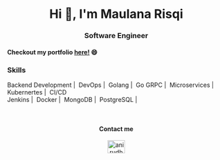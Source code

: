 <h1 align="center">
   Hi 👋, I'm Maulana Risqi 
</h1>

<h3 align="center">
   Software Engineer 
</h3>

#### Checkout my portfolio <a href="https://innate-sort-77b.notion.site/Sup-I-m-Maulana-Risqi-130a895b960f80b6b72aeffdcb9a7a0c" target="_blank">here!</a> 😄

### Skills
Backend Development |&nbsp;
DevOps |&nbsp;
Golang |&nbsp;
Go GRPC |&nbsp;
Microservices |&nbsp;
Kubernertes |&nbsp;
CI/CD\
Jenkins |&nbsp;
Docker |&nbsp;
MongoDB |&nbsp;
PostgreSQL |&nbsp;

<br>
<h4 align="center">Contact me</h4>
<p align="center">
<a href="https://www.linkedin.com/in/maurisqqq/" target="blank"><img align="center" src="https://raw.githubusercontent.com/rahuldkjain/github-profile-readme-generator/master/src/images/icons/Social/linked-in-alt.svg" alt="anirudh-rai-072732220" height="30" width="40" /></a>
<!--
**maurisqqq/maurisqqq** is a ✨ _special_ ✨ repository because its `README.md` (this file) appears on your GitHub profile.

Here are some ideas to get you started:

- 🔭 I’m currently working on ...
- 🌱 I’m currently learning ...
- 👯 I’m looking to collaborate on ...
- 🤔 I’m looking for help with ...
- 💬 Ask me about ...
- 📫 How to reach me: ...
- 😄 Pronouns: ...
- ⚡ Fun fact: ...
-->
